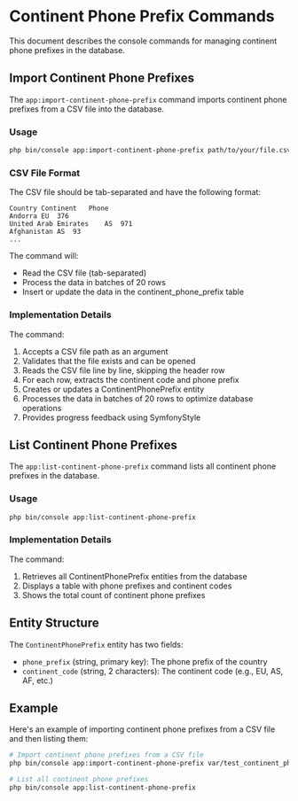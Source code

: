 # Continent Phone Prefix Commands

This document describes the console commands for managing continent phone prefixes in the database.

## Import Continent Phone Prefixes

The `app:import-continent-phone-prefix` command imports continent phone prefixes from a CSV file into the database.

### Usage

```bash
php bin/console app:import-continent-phone-prefix path/to/your/file.csv
```

### CSV File Format

The CSV file should be tab-separated and have the following format:

```
Country	Continent	Phone
Andorra	EU	376
United Arab Emirates	AS	971
Afghanistan	AS	93
...
```

The command will:
- Read the CSV file (tab-separated)
- Process the data in batches of 20 rows
- Insert or update the data in the continent_phone_prefix table

### Implementation Details

The command:
1. Accepts a CSV file path as an argument
2. Validates that the file exists and can be opened
3. Reads the CSV file line by line, skipping the header row
4. For each row, extracts the continent code and phone prefix
5. Creates or updates a ContinentPhonePrefix entity
6. Processes the data in batches of 20 rows to optimize database operations
7. Provides progress feedback using SymfonyStyle

## List Continent Phone Prefixes

The `app:list-continent-phone-prefix` command lists all continent phone prefixes in the database.

### Usage

```bash
php bin/console app:list-continent-phone-prefix
```

### Implementation Details

The command:
1. Retrieves all ContinentPhonePrefix entities from the database
2. Displays a table with phone prefixes and continent codes
3. Shows the total count of continent phone prefixes

## Entity Structure

The `ContinentPhonePrefix` entity has two fields:
- `phone_prefix` (string, primary key): The phone prefix of the country
- `continent_code` (string, 2 characters): The continent code (e.g., EU, AS, AF, etc.)

## Example

Here's an example of importing continent phone prefixes from a CSV file and then listing them:

```bash
# Import continent phone prefixes from a CSV file
php bin/console app:import-continent-phone-prefix var/test_continent_phone_prefix.csv

# List all continent phone prefixes
php bin/console app:list-continent-phone-prefix
```